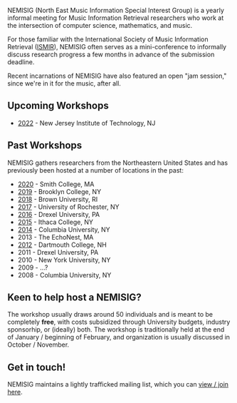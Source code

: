 NEMISIG (North East Music Information Special Interest Group) is a yearly informal meeting for Music Information Retrieval researchers who work at the intersection of computer science, mathematics, and music.

For those familiar with the International Society of Music Information Retrieval ([ISMIR](http://ismir.net)), NEMISIG often serves as a mini-conference to informally discuss research progress a few months in advance of the submission deadline.

Recent incarnations of NEMISIG have also featured an open "jam session," since we're in it for the music, after all.

## Upcoming Workshops
* [2022](http://nemisig2022.nemisig.org) - New Jersey Institute of Technology, NJ

## Past Workshops

NEMISIG gathers researchers from the Northeastern United States and has previously been hosted at a number of locations in the past:

* [2020](http://nemisig2020.nemisig.org) - Smith College, MA
* [2019](http://nemisig2019.nemisig.org) - Brooklyn College, NY
* [2018](http://nemisig2018.nemisig.org) - Brown University, RI
* [2017](http://nemisig.wixsite.com/2017) - University of Rochester, NY
* [2016](http://www.met-lab.org/nemisig2016/) - Drexel University, PA
* [2015](http://jimi.ithaca.edu/nemisig/) - Ithaca College, NY
* [2014](https://labrosa.ee.columbia.edu/nemisig2014/) - Columbia University, NY
* 2013 - The EchoNest, MA
* [2012](http://digitalmusics.dartmouth.edu/~nemisig/) - Dartmouth College, NH
* 2011 - Drexel University, PA
* 2010 - New York University, NY
* 2009 - ...?
* 2008 - Columbia University, NY


## Keen to help host a NEMISIG?

The workshop usually draws around 50 individuals and is meant to be completely **free**, with costs subsidized through University budgets, industry sponsorhip, or (ideally) both. The workshop is traditionally held at the end of January / beginning of February, and organization is usually discussed in October / November.


## Get in touch!

NEMISIG maintains a lightly trafficked mailing list, which you can [view / join here](https://groups.google.com/forum/#!forum/nemisig).

